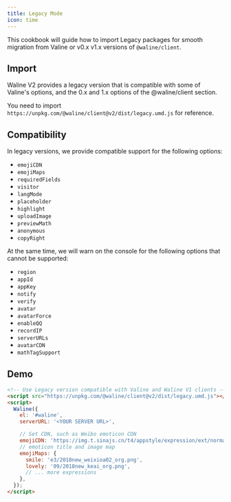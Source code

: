 ```yaml
---
title: Legacy Mode
icon: time
---
```


This cookbook will guide how to import Legacy packages for smooth migration from Valine or v0.x v1.x versions of `@waline/client`.

<!-- more -->

## Import

Waline V2 provides a legacy version that is compatible with some of Valine's options, and the 0.x and 1.x options of the @waline/client section.

You need to import `https://unpkg.com/@waline/client@v2/dist/legacy.umd.js` for reference.

## Compatibility

In legacy versions, we provide compatible support for the following options:

- `emojiCDN`
- `emojiMaps`
- `requiredFields`
- `visitor`
- `langMode`
- `placeholder`
- `highlight`
- `uploadImage`
- `previewMath`
- `anonymous`
- `copyRight`

At the same time, we will warn on the console for the following options that cannot be supported:

- `region`
- `appId`
- `appKey`
- `notify`
- `verify`
- `avatar`
- `avatarForce`
- `enableQQ`
- `recordIP`
- `serverURLs`
- `avatarCDN`
- `mathTagSupport`

## Demo

```html
<!-- Use Legacy version compatible with Valine and Waline V1 clients -->
<script src="https://unpkg.com/@waline/client@v2/dist/legacy.umd.js"></script>
<script>
  Waline({
    el: '#waline',
    serverURL: '<YOUR SERVER URL>',

    // Set CDN, such as Weibo emoticon CDN
    emojiCDN: 'https://img.t.sinajs.cn/t4/appstyle/expression/ext/normal/',
    // emoticon title and image map
    emojiMaps: {
      smile: 'e3/2018new_weixioa02_org.png',
      lovely: '09/2018new_keai_org.png',
      // ... more expressions
    },
  });
</script>
```
